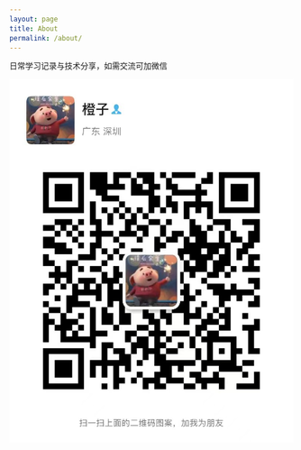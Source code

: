 ```yaml
---
layout: page
title: About
permalink: /about/
---
```


日常学习记录与技术分享，如需交流可加微信  

![vx](/images/2022/07/vx.png)
